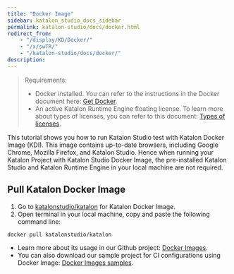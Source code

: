 ```yaml
---
title: "Docker Image" 
sidebar: katalon_studio_docs_sidebar
permalink: katalon-studio/docs/docker.html 
redirect_from:
    - "/display/KD/Docker/"
    - "/x/swTR/"
    - "/katalon-studio/docs/docker/"
description: 
---
```


> Requirements:
> * Docker installed. You can refer to the instructions in the Docker document here: [Get Docker](https://docs.docker.com/get-docker/).
> * An active Katalon Runtime Engine floating license. To learn more about types of licenses, you can refer to this document: [Types of licenses](https://docs.katalon.com/katalon-studio/docs/license.html).

This tutorial shows you how to run Katalon Studio test with Katalon Docker Image (KDI). This image contains up-to-date browsers, including Google Chrome, Mozilla Firefox, and Katalon Studio. Hence when running your Katalon Project with Katalon Studio Docker Image, the pre-installed Katalon Studio and Katalon Runtime Engine in your local machine are not required. 

## Pull Katalon Docker Image

1. Go to [katalonstudio/katalon](https://hub.docker.com/r/katalonstudio/katalon/) for Katalon Docker Image. 
2. Open terminal in your local machine, copy and paste the following command line:

```
docker pull katalonstudio/katalon
```

* Learn more about its usage in our Github project: [Docker Images](https://github.com/katalon-studio/docker-images).
* You can also download our sample project for CI configurations using Docker Image: [Docker Images samples](https://github.com/katalon-studio/docker-images-samples).
